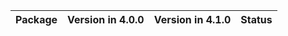 <!-- markdown-link-check-disable -->

| Package   | Version in 4.0.0   | Version in 4.1.0   | Status   |
|-----------|--------------------|--------------------|----------|